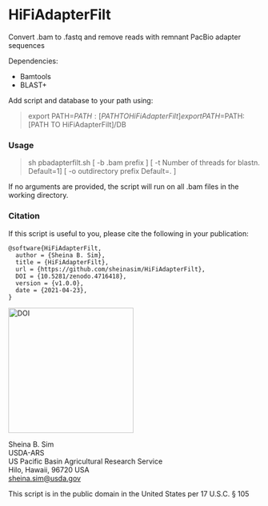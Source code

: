 # HiFiAdapterFilt
Convert .bam to .fastq and remove reads with remnant PacBio adapter sequences  

Dependencies:

* Bamtools 
* BLAST+

Add script and database to your path using:  

> export PATH=$PATH:[PATH TO HiFiAdapterFilt]  
> export PATH=$PATH:[PATH TO HiFiAdapterFilt]/DB  

### Usage
  
> sh pbadapterfilt.sh [ -b .bam prefix ] [ -t Number of threads for blastn. Default=1] [ -o outdirectory prefix Default=. ]  

If no arguments are provided, the script will run on all .bam files in the working directory.

### Citation

If this script is useful to you, please cite the following in your publication:

```
@software{HiFiAdapterFilt,
  author = {Sheina B. Sim},
  title = {HiFiAdapterFilt},
  url = {https://github.com/sheinasim/HiFiAdapterFilt},
  DOI = {10.5281/zenodo.4716418},
  version = {v1.0.0},
  date = {2021-04-23},
}
```

<a href="https://doi.org/10.5281/zenodo.4716418"><img src="https://github.com/sheinasim/HiFiAdapterFilt/blob/master/zenodo.4716418.png" width="250" title="HiFiAdapterFilt DOI" alt="DOI"></a>

Sheina B. Sim  
USDA-ARS  
US Pacific Basin Agricultural Research Service  
Hilo, Hawaii, 96720 USA  
sheina.sim@usda.gov  

This script is in the public domain in the United States per 17 U.S.C. § 105
